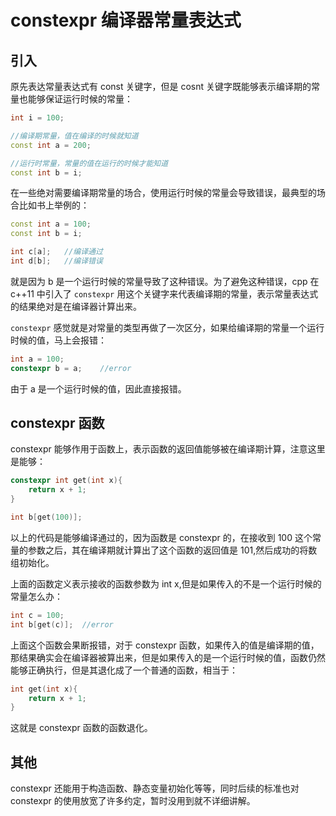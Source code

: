 # constexpr 编译器常量表达式

## 引入

原先表达常量表达式有 const 关键字，但是 cosnt 关键字既能够表示编译期的常量也能够保证运行时候的常量：

```cpp
int i = 100;

//编译期常量，值在编译的时候就知道
const int a = 200;

//运行时常量，常量的值在运行的时候才能知道
const int b = i;

```

在一些绝对需要编译期常量的场合，使用运行时候的常量会导致错误，最典型的场合比如书上举例的：

```cpp
const int a = 100;
const int b = i;

int c[a];   //编译通过
int d[b];   //编译错误
```

就是因为 b 是一个运行时候的常量导致了这种错误。为了避免这种错误，cpp 在 c++11 中引入了 `constexpr` 用这个关键字来代表编译期的常量，表示常量表达式的结果绝对是在编译器计算出来。

`constexpr` 感觉就是对常量的类型再做了一次区分，如果给编译期的常量一个运行时候的值，马上会报错：

```cpp
int a = 100;
constexpr b = a;    //error
```

由于 a 是一个运行时候的值，因此直接报错。

## constexpr 函数

constexpr 能够作用于函数上，表示函数的返回值能够被在编译期计算，注意这里是能够：

```cpp
constexpr int get(int x){
    return x + 1;
}

int b[get(100)];
```

以上的代码是能够编译通过的，因为函数是 constexpr 的，在接收到 100 这个常量的参数之后，其在编译期就计算出了这个函数的返回值是 101,然后成功的将数组初始化。

上面的函数定义表示接收的函数参数为 int x,但是如果传入的不是一个运行时候的常量怎么办：

```cpp
int c = 100;
int b[get(c)];  //error
```

上面这个函数会果断报错，对于 constexpr 函数，如果传入的值是编译期的值，那结果确实会在编译器被算出来，但是如果传入的是一个运行时候的值，函数仍然能够正确执行，但是其退化成了一个普通的函数，相当于：

```cpp
int get(int x){
    return x + 1;
}
```

这就是 constexpr 函数的函数退化。

## 其他

constexpr 还能用于构造函数、静态变量初始化等等，同时后续的标准也对 constexpr 的使用放宽了许多约定，暂时没用到就不详细讲解。
